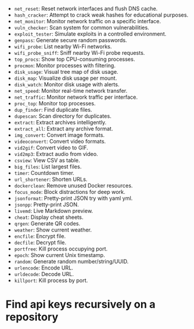 - `net_reset`: Reset network interfaces and flush DNS cache.
- `hash_cracker`: Attempt to crack weak hashes for educational purposes.
- `net_monitor`: Monitor network traffic on a specific interface.
- `vuln_checker`: Scan system for common vulnerabilities.
- `exploit_tester`: Simulate exploits in a controlled environment.
- `genpass`: Generate secure random passwords.
- `wifi_probe`: List nearby Wi-Fi networks.
- `wifi_probe_sniff`: Sniff nearby Wi-Fi probe requests.
- `top_procs`: Show top CPU-consuming processes.
- `procmon`: Monitor processes with filtering.
- `disk_usage`: Visual tree map of disk usage.
- `disk_map`: Visualize disk usage per mount.
- `disk_watch`: Monitor disk usage with alerts.
- `net_speed`: Monitor real-time network transfer.
- `net_traffic`: Monitor network traffic per interface.
- `proc_top`: Monitor top processes.
- `dup_finder`: Find duplicate files.
- `dupescan`: Scan directory for duplicates.
- `extract`: Extract archives intelligently.
- `extract_all`: Extract any archive format.
- `img_convert`: Convert image formats.
- `videoconvert`: Convert video formats.
- `vid2gif`: Convert video to GIF.
- `vid2mp3`: Extract audio from video.
- `csview`: View CSV as table.
- `big_files`: List largest files.
- `timer`: Countdown timer.
- `url_shortener`: Shorten URLs.
- `dockerclean`: Remove unused Docker resources.
- `focus_mode`: Block distractions for deep work.
- `jsonformat`: Pretty-print JSON try with yaml yml.
- `jsonpp`: Pretty-print JSON.
- `livemd`: Live Markdown preview.
- `cheat`: Display cheat sheets.
- `qrgen`: Generate QR codes.
- `weather`: Show current weather.
- `encfile`: Encrypt file.
- `decfile`: Decrypt file.
- `portfree`: Kill process occupying port.
- `epoch`: Show current Unix timestamp.
- `random`: Generate random number/string/UUID.
- `urlencode`: Encode URL.
- `urldecode`: Decode URL.
- `killport`: Kill process by port.

# Find api keys recursively on a repository
